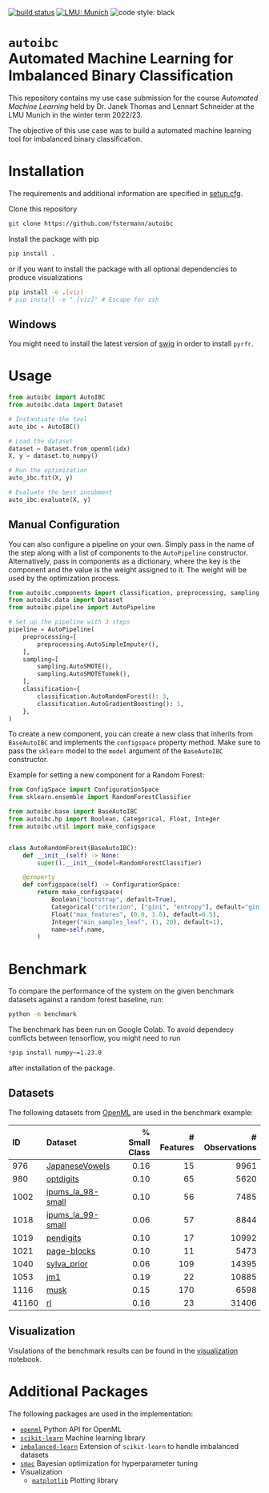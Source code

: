 [![build status](https://github.com/fstermann/autoibc/actions/workflows/main.yml/badge.svg)](https://github.com/fstermann/autoibc/actions/workflows/main.yml)
[![LMU: Munich](https://img.shields.io/badge/LMU-Munich-009440.svg)](https://www.en.statistik.uni-muenchen.de/index.html)
![code style: black](https://img.shields.io/badge/code%20style-black-000000.svg)


# `autoibc` <br> Automated Machine Learning for Imbalanced Binary Classification

This repository contains my use case submission for the course *Automated Machine Learning* held by Dr. Janek Thomas and Lennart Schneider at the LMU Munich in the winter term 2022/23.

The objective of this use case was to build a automated machine learning tool for imbalanced binary classification.

# Installation

The requirements and additional information are specified in [setup.cfg](setup.cfg).

Clone this repository

```bash
git clone https://github.com/fstermann/autoibc
```
Install the package with pip
```bash
pip install .
```
or if you want to install the package with all optional dependencies to produce visualizations

```bash
pip install -e .[viz]
# pip install -e ".[viz]" # Escape for zsh
```


## Windows

You might need to install the latest version of [swig](https://www.swig.org/) in order to install `pyrfr`.

# Usage

```python
from autoibc import AutoIBC
from autoibc.data import Dataset

# Instantiate the tool
auto_ibc = AutoIBC()

# Load the dataset
dataset = Dataset.from_openml(idx)
X, y = dataset.to_numpy()

# Run the optimization
auto_ibc.fit(X, y)

# Evaluate the best incubment
auto_ibc.evaluate(X, y)
```

## Manual Configuration

You can also configure a pipeline on your own.
Simply pass in the name of the step along with a list of components to the `AutoPipeline` constructor.
Alternatively, pass in components as a dictionary, where the key is the component and the value is the weight assigned to it. The weight will be used by the optimization process.

```python
from autoibc.components import classification, preprocessing, sampling
from autoibc.data import Dataset
from autoibc.pipeline import AutoPipeline

# Set up the pipeline with 3 steps
pipeline = AutoPipeline(
    preprocessing=[
        preprocessing.AutoSimpleImputer(),
    ],
    sampling=[
        sampling.AutoSMOTE(),
        sampling.AutoSMOTETomek(),
    ],
    classification={
        classification.AutoRandomForest(): 3,
        classification.AutoGradientBoosting(): 1,
    },
)
```

To create a new component, you can create a new class that inherits from `BaseAutoIBC` and implements the `configspace` property method.
Make sure to pass the `sklearn` model to the `model` argument of the `BaseAutoIBC` constructor.

Example for setting a new component for a Random Forest:
```python
from ConfigSpace import ConfigurationSpace
from sklearn.ensemble import RandomForestClassifier

from autoibc.base import BaseAutoIBC
from autoibc.hp import Boolean, Categorical, Float, Integer
from autoibc.util import make_configspace


class AutoRandomForest(BaseAutoIBC):
    def __init__(self) -> None:
        super().__init__(model=RandomForestClassifier)

    @property
    def configspace(self) -> ConfigurationSpace:
        return make_configspace(
            Boolean("bootstrap", default=True),
            Categorical("criterion", ["gini", "entropy"], default="gini"),
            Float("max_features", (0.0, 1.0), default=0.5),
            Integer("min_samples_leaf", (1, 20), default=1),
            name=self.name,
        )
```


# Benchmark

To compare the performance of the system on the given benchmark datasets against a random forest baseline, run:
```bash
python -m benchmark
```

The benchmark has been run on Google Colab.
To avoid dependecy conflicts between tensorflow, you might need to run
```bash
!pip install numpy~=1.23.0
```
after installation of the package.

## Datasets

The following datasets from [OpenML](https://www.openml.org/) are used in the benchmark example:

| ID    | Dataset                                                              | % Small Class | # Features | # Observations |
| :---- | :------------------------------------------------------------------- | ------------: | ---------: | -------------: |
| 976   | [JapaneseVowels](https://www.openml.org/search?type=data&id=976)     |          0.16 |         15 |           9961 |
| 980   | [optdigits](https://www.openml.org/search?type=data&id=980)          |          0.10 |         65 |           5620 |
| 1002  | [ipums_la_98-small](https://www.openml.org/search?type=data&id=1002) |          0.10 |         56 |           7485 |
| 1018  | [ipums_la_99-small](https://www.openml.org/search?type=data&id=1018) |          0.06 |         57 |           8844 |
| 1019  | [pendigits](https://www.openml.org/search?type=data&id=1019)         |          0.10 |         17 |          10992 |
| 1021  | [page-blocks](https://www.openml.org/search?type=data&id=1021)       |          0.10 |         11 |           5473 |
| 1040  | [sylva_prior](https://www.openml.org/search?type=data&id=1040)       |          0.06 |        109 |          14395 |
| 1053  | [jm1](https://www.openml.org/search?type=data&id=1053)               |          0.19 |         22 |          10885 |
| 1116  | [musk](https://www.openml.org/search?type=data&id=1116)              |          0.15 |        170 |           6598 |
| 41160 | [rl](https://www.openml.org/search?type=data&id=41160)               |          0.16 |         23 |          31406 |


## Visualization

Visulations of the benchmark results can be found in the [visualization](notebooks/visualization.ipynb) notebook.


# Additional Packages

The following packages are used in the implementation:
- [`openml`](https://github.com/openml/openml-python) Python API for OpenML
- [`scikit-learn`](https://github.com/scikit-learn/scikit-learn) Machine learning library
- [`imbalanced-learn`](https://github.com/scikit-learn-contrib/imbalanced-learn) Extension of `scikit-learn` to handle imbalanced datasets
- [`smac`](https://github.com/automl/SMAC3) Bayesian optimization for hyperparameter tuning
- Visualization
    - [`matplotlib`](https://github.com/matplotlib/matplotlib) Plotting library
